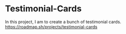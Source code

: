 # Testimonial-Cards
In this project, I am to create a bunch of testimonial cards. 
https://roadmap.sh/projects/testimonial-cards
